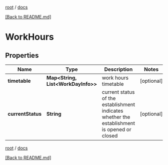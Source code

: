[root](./../ "root") / [docs](./ "docs")

[[Back to README.md]](./../README.md "[Back to README.md]")

# WorkHours

## Properties

| Name | Type | Description | Notes |
|------------ | ------------- | ------------- | -------------|
|**timetable** | **Map&lt;String, List&lt;WorkDayInfo&gt;&gt;** | work hours timetable |  [optional] |
|**currentStatus** | **String** | current status of the establishment indicates whether the establishment is opened or closed |  [optional] |

[root](./../ "root") / [docs](./ "docs")

[[Back to README.md]](./../README.md "[Back to README.md]")